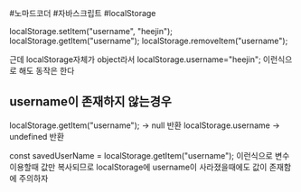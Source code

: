 #노마드코더 #자바스크립트 #localStorage

localStorage.setItem("username", "heejin");
localStorage.getItem("username");
localStorage.removeItem("username");

근데 localStorage자체가 object라서
localStorage.username="heejin";
이런식으로 해도 동작은 한다

## username이 존재하지 않는경우
localStorage.getItem("username"); -> null 반환
localStorage.username -> undefined 반환

const savedUserName = localStorage.getItem("username");
이런식으로 변수 이용할때 값만 복사되므로
localStorage에 username이 사라졌을때에도 값이 존재함에 주의하자